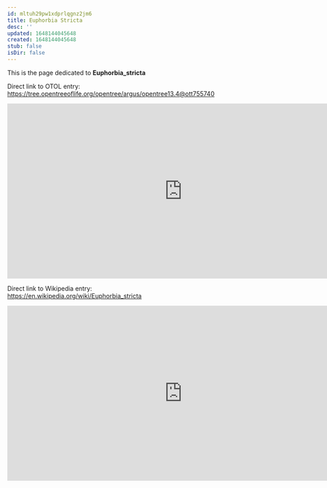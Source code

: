 ```yaml
---
id: mltuh29pw1xdprlqgnz2jm6
title: Euphorbia Stricta
desc: ''
updated: 1648144045648
created: 1648144045648
stub: false
isDir: false
---
```

This is the page dedicated to **Euphorbia_stricta**


Direct link to OTOL entry: https://tree.opentreeoflife.org/opentree/argus/opentree13.4@ott755740



<html>
    <body>
    <iframe src="https://tree.opentreeoflife.org/opentree/argus/opentree13.4@ott755740"
    width="800" height="400" frameborder="0" allowfullscreen> </iframe>
    </body>
</html>
    


Direct link to Wikipedia entry: https://en.wikipedia.org/wiki/Euphorbia_stricta



<html>
    <body>
    <iframe src="https://en.wikipedia.org/wiki/Euphorbia_stricta"
    width="800" height="400" frameborder="0" allowfullscreen> </iframe>
    </body>
</html>
    
